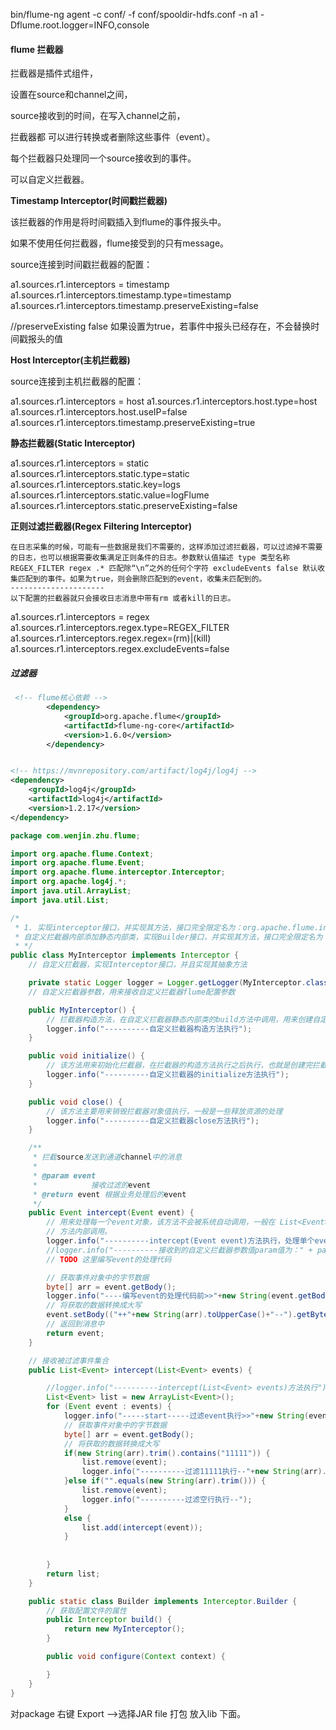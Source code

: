  bin/flume-ng agent -c conf/ -f conf/spooldir-hdfs.conf -n a1 -Dflume.root.logger=INFO,console





#### flume 拦截器

拦截器是插件式组件，

设置在source和channel之间，

source接收到的时间，在写入channel之前，

拦截器都 可以进行转换或者删除这些事件（event）。

每个拦截器只处理同一个source接收到的事件。

可以自定义拦截器。

**Timestamp Interceptor(时间戳拦截器)**

该拦截器的作用是将时间戳插入到flume的事件报头中。



如果不使用任何拦截器，flume接受到的只有message。

source连接到时间戳拦截器的配置：

a1.sources.r1.interceptors = timestamp 
a1.sources.r1.interceptors.timestamp.type=timestamp 
a1.sources.r1.interceptors.timestamp.preserveExisting=false

//preserveExisting false 如果设置为true，若事件中报头已经存在，不会替换时间戳报头的值





**Host Interceptor(主机拦截器)**

source连接到主机拦截器的配置：

a1.sources.r1.interceptors = host 
a1.sources.r1.interceptors.host.type=host 
a1.sources.r1.interceptors.host.useIP=false 
a1.sources.r1.interceptors.timestamp.preserveExisting=true



**静态拦截器(Static Interceptor)**

a1.sources.r1.interceptors = static 
a1.sources.r1.interceptors.static.type=static 
a1.sources.r1.interceptors.static.key=logs 
a1.sources.r1.interceptors.static.value=logFlume 
a1.sources.r1.interceptors.static.preserveExisting=false



**正则过滤拦截器(Regex Filtering Interceptor)**

```doc
在日志采集的时候，可能有一些数据是我们不需要的，这样添加过滤拦截器，可以过滤掉不需要的日志，也可以根据需要收集满足正则条件的日志。参数默认值描述 type 类型名称REGEX_FILTER regex .* 匹配除“\n”之外的任何个字符 excludeEvents false 默认收集匹配到的事件。如果为true，则会删除匹配到的event，收集未匹配到的。
--------------------- 
以下配置的拦截器就只会接收日志消息中带有rm 或者kill的日志。
```



a1.sources.r1.interceptors = regex 
a1.sources.r1.interceptors.regex.type=REGEX_FILTER 
a1.sources.r1.interceptors.regex.regex=(rm)|(kill) 
a1.sources.r1.interceptors.regex.excludeEvents=false



##### 过滤器

```xml
 <!-- flume核心依赖 -->
        <dependency>
            <groupId>org.apache.flume</groupId>
            <artifactId>flume-ng-core</artifactId>
            <version>1.6.0</version>
        </dependency>


<!-- https://mvnrepository.com/artifact/log4j/log4j -->
<dependency>
    <groupId>log4j</groupId>
    <artifactId>log4j</artifactId>
    <version>1.2.17</version>
</dependency>

```



```java
package com.wenjin.zhu.flume;

import org.apache.flume.Context;
import org.apache.flume.Event;
import org.apache.flume.interceptor.Interceptor;
import org.apache.log4j.*;
import java.util.ArrayList;
import java.util.List;

/*
 * 1. 实现interceptor接口，并实现其方法，接口完全限定名为：org.apache.flume.interceptor.Interceptor; 
 * 自定义拦截器内部添加静态内部类，实现Builder接口，并实现其方法，接口完全限定名为：Interceptor.Builder
 * */
public class MyInterceptor implements Interceptor {
	// 自定义拦截器，实现Interceptor接口，并且实现其抽象方法

	private static Logger logger = Logger.getLogger(MyInterceptor.class);
	// 自定义拦截器参数，用来接收自定义拦截器flume配置参数

	public MyInterceptor() {
		// 拦截器构造方法，在自定义拦截器静态内部类的build方法中调用，用来创建自定义拦截器对象。
		logger.info("----------自定义拦截器构造方法执行");
	}

	public void initialize() {
		// 该方法用来初始化拦截器，在拦截器的构造方法执行之后执行，也就是创建完拦截器对象之后执行
		logger.info("----------自定义拦截器的initialize方法执行");
	}

	public void close() {
		// 该方法主要用来销毁拦截器对象值执行，一般是一些释放资源的处理
		logger.info("----------自定义拦截器close方法执行");
	}

	/**
	 * 拦截source发送到通道channel中的消息
	 *
	 * @param event
	 *            接收过滤的event
	 * @return event 根据业务处理后的event
	 */
	public Event intercept(Event event) {
		// 用来处理每一个event对象，该方法不会被系统自动调用，一般在 List<Event> intercept(List<Event> events)
		// 方法内部调用。
		logger.info("----------intercept(Event event)方法执行，处理单个event");
		//logger.info("----------接收到的自定义拦截器参数值param值为：" + param);
		// TODO 这里编写event的处理代码

		// 获取事件对象中的字节数据
		byte[] arr = event.getBody();
		logger.info("----编写event的处理代码前>>"+new String(event.getBody()).toString());
		// 将获取的数据转换成大写
		event.setBody(("++"+new String(arr).toUpperCase()+"--").getBytes());
		// 返回到消息中
		return event;
	}

	// 接收被过滤事件集合
	public List<Event> intercept(List<Event> events) {

		//logger.info("----------intercept(List<Event> events)方法执行");
		List<Event> list = new ArrayList<Event>();
		for (Event event : events) {
			logger.info("-----start-----过滤event执行>>"+new String(event.getBody()).toString());
			// 获取事件对象中的字节数据
			byte[] arr = event.getBody();
			// 将获取的数据转换成大写
			if(new String(arr).trim().contains("11111")) {
				list.remove(event);
				logger.info("----------过滤11111执行--"+new String(arr).trim());
			}else if("".equals(new String(arr).trim())) {
				list.remove(event);
				logger.info("----------过滤空行执行--");
			}
			else {
				list.add(intercept(event));
			}
			
			
		}
		return list;
	}

	public static class Builder implements Interceptor.Builder {
		// 获取配置文件的属性
		public Interceptor build() {
			return new MyInterceptor();
		}

		public void configure(Context context) {

		}
	}
}

```



对package 右键 Export   -->选择JAR file   打包 放入lib 下面。

